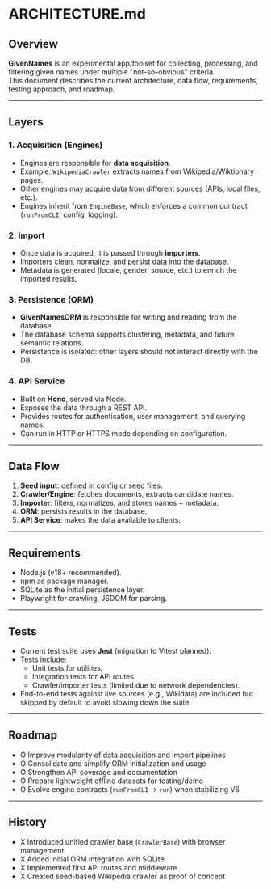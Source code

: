 # ARCHITECTURE.md

## Overview
**GivenNames** is an experimental app/toolset for collecting, processing, and filtering given names under multiple "not-so-obvious" criteria.  
This document describes the current architecture, data flow, requirements, testing approach, and roadmap.  

---

## Layers

### 1. Acquisition (Engines)
- Engines are responsible for **data acquisition**.  
- Example: `WikipediaCrawler` extracts names from Wikipedia/Wiktionary pages.  
- Other engines may acquire data from different sources (APIs, local files, etc.).  
- Engines inherit from `EngineBase`, which enforces a common contract (`runFromCLI`, config, logging).

### 2. Import
- Once data is acquired, it is passed through **importers**.  
- Importers clean, normalize, and persist data into the database.  
- Metadata is generated (locale, gender, source, etc.) to enrich the imported results.

### 3. Persistence (ORM)
- **GivenNamesORM** is responsible for writing and reading from the database.  
- The database schema supports clustering, metadata, and future semantic relations.  
- Persistence is isolated: other layers should not interact directly with the DB.

### 4. API Service
- Built on **Hono**, served via Node.  
- Exposes the data through a REST API.  
- Provides routes for authentication, user management, and querying names.  
- Can run in HTTP or HTTPS mode depending on configuration.

---

## Data Flow
1. **Seed input**: defined in config or seed files.  
2. **Crawler/Engine**: fetches documents, extracts candidate names.  
3. **Importer**: filters, normalizes, and stores names + metadata.  
4. **ORM**: persists results in the database.  
5. **API Service**: makes the data available to clients.  

---

## Requirements
- Node.js (v18+ recommended).  
- npm as package manager.  
- SQLite as the initial persistence layer.  
- Playwright for crawling, JSDOM for parsing.  

---

## Tests
- Current test suite uses **Jest** (migration to Vitest planned).  
- Tests include:
  - Unit tests for utilities.  
  - Integration tests for API routes.  
  - Crawler/importer tests (limited due to network dependencies).  
- End-to-end tests against live sources (e.g., Wikidata) are included but skipped by default to avoid slowing down the suite.

---

## Roadmap
- O Improve modularity of data acquisition and import pipelines  
- O Consolidate and simplify ORM initialization and usage  
- O Strengthen API coverage and documentation  
- O Prepare lightweight offline datasets for testing/demo  
- O Evolve engine contracts (`runFromCLI` → `run`) when stabilizing V6  

---

## History
- X Introduced unified crawler base (`CrawlerBase`) with browser management  
- X Added initial ORM integration with SQLite  
- X Implemented first API routes and middleware  
- X Created seed-based Wikipedia crawler as proof of concept  

